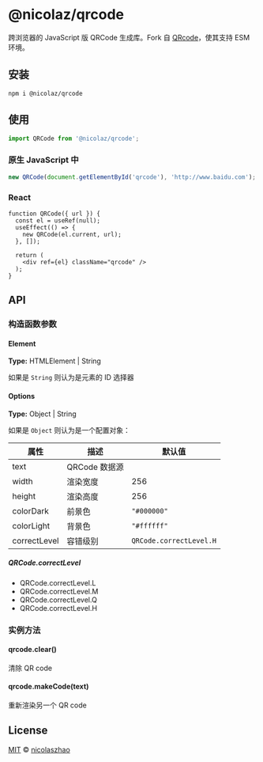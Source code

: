 # @nicolaz/qrcode

跨浏览器的 JavaScript 版 QRCode 生成库。Fork 自 [QRcode](https://github.com/davidshimjs/qrcodejs)，使其支持 ESM 环境。

## 安装

```
npm i @nicolaz/qrcode
```

## 使用

````js
import QRCode from '@nicolaz/qrcode';
````

### 原生 JavaScript 中

````js
new QRCode(document.getElementById('qrcode'), 'http://www.baidu.com');
````

### React

```react
function QRCode({ url }) {
  const el = useRef(null);
  useEffect(() => {
    new QRCode(el.current, url);
  }, []);

  return (
    <div ref={el} className="qrcode" />
  );
}
```

## API

### 构造函数参数

#### Element

**Type:** HTMLElement | String

如果是 `String` 则认为是元素的 ID 选择器

#### Options

**Type:** Object | String

如果是 `Object` 则认为是一个配置对象：

| 属性         | 描述          | 默认值                  |
| ------------ | ------------- | ----------------------- |
| text         | QRCode 数据源 |                         |
| width        | 渲染宽度      | 256                     |
| height       | 渲染高度      | 256                     |
| colorDark    | 前景色        | `"#000000"`             |
| colorLight   | 背景色        | `"#ffffff"`             |
| correctLevel | 容错级别      | `QRCode.correctLevel.H` |

##### QRCode.correctLevel

* QRCode.correctLevel.L
* QRCode.correctLevel.M
* QRCode.correctLevel.Q
* QRCode.correctLevel.H

### 实例方法

#### qrcode.clear()

清除 QR code

#### qrcode.makeCode(text)

重新渲染另一个 QR code

## License

[MIT](https://github.com/nicolaszhao/qrcode/blob/master/LICENSE) © [nicolaszhao](https://github.com/nicolaszhao)

